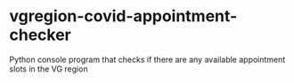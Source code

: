 # vgregion-covid-appointment-checker
Python console program that checks if there are any available appointment slots in the VG region
